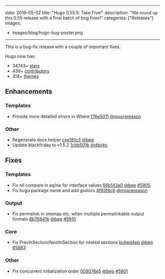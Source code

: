 
---
date: 2019-05-02
title: "Hugo 0.55.5: Take Five!"
description: "We round up this 0.55 release with a final batch of bug fixes!"
categories: ["Releases"]
images:
- images/blog/hugo-bug-poster.png

---

	

This is a bug-fix release with a couple of important fixes.


Hugo now has:

* 34743+ [stars](https://github.com/gohugoio/hugo/stargazers)
* 439+ [contributors](https://github.com/gohugoio/hugo/graphs/contributors)
* 314+ [themes](http://themes.gohugo.io/)

## Enhancements

### Templates

* Provide more detailed errors in Where [f76e5011](https://github.com/gohugoio/hugo/commit/f76e50118b8b5dd8989d068db35222bfa0a242d8) [@moorereason](https://github.com/moorereason) 

### Other

* Regenerate docs helper [cee181c3](https://github.com/gohugoio/hugo/commit/cee181c3a67fe04b8e0c9f2807c5aa2871df474e) [@bep](https://github.com/bep) 
* Update blackfriday to v1.5.2 [1cbb501b](https://github.com/gohugoio/hugo/commit/1cbb501be8aa83b08865fbb6ad5aee254946712f) [@dbirks](https://github.com/dbirks) 

## Fixes

### Templates

* Fix nil compare in eq/ne for interface values [66b143a0](https://github.com/gohugoio/hugo/commit/66b143a01d1c192619839b732ce188923ab15d60) [@bep](https://github.com/bep) [#5905](https://github.com/gohugoio/hugo/issues/5905)
* Fix hugo package name and add godocs [4f93f8c6](https://github.com/gohugoio/hugo/commit/4f93f8c670b26258dc7e3a613c38dbc86d8eda76) [@moorereason](https://github.com/moorereason) 

### Output

* Fix permalink in sitemap etc. when multiple permalinkable output formats [6b76841b](https://github.com/gohugoio/hugo/commit/6b76841b052b97625b8995f326d758b89f5c2349) [@bep](https://github.com/bep) [#5910](https://github.com/gohugoio/hugo/issues/5910)

### Core

* Fix PrevInSection/NextInSection for nested sections [bcbed4eb](https://github.com/gohugoio/hugo/commit/bcbed4ebdaf55b67abc521d69bba456c041a7e7d) [@bep](https://github.com/bep) [#5883](https://github.com/gohugoio/hugo/issues/5883)

### Other

* Fix concurrent initialization order [009076e5](https://github.com/gohugoio/hugo/commit/009076e5ee88fc46c95a9afd34f82f9386aa282a) [@bep](https://github.com/bep) [#5901](https://github.com/gohugoio/hugo/issues/5901)





